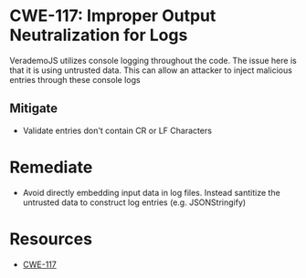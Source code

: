 # CWE-117: Improper Output Neutralization for Logs
VerademoJS utilizes console logging throughout the code. The issue here is that it is using untrusted data. This can allow an attacker to inject malicious entries through these console logs

## Mitigate
* Validate entries don't contain CR or LF Characters

# Remediate
* Avoid directly embedding input data in log files. Instead santitize the untrusted data to construct log entries (e.g. JSONStringify)

# Resources
* [CWE-117](https://cwe.mitre.org/data/definitions/117.html)